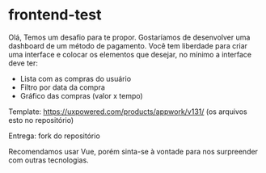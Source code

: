 # frontend-test

Olá, Temos um desafio para te propor. Gostaríamos de desenvolver uma dashboard de um método de pagamento. Você tem liberdade para criar uma interface e colocar os elementos que desejar, no mínimo a interface deve ter:

- Lista com as compras do usuário
- Filtro por data da compra
- Gráfico das compras (valor x tempo)


Template: https://uxpowered.com/products/appwork/v131/ (os arquivos esto no repositório)

Entrega: fork do repositório

Recomendamos usar Vue, porém sinta-se à vontade para nos surpreender com outras tecnologias.
